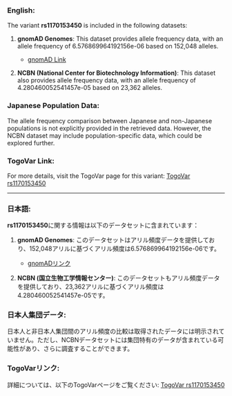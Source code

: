 ### English:
The variant **rs1170153450** is included in the following datasets:

1. **gnomAD Genomes**: This dataset provides allele frequency data, with an allele frequency of 6.576869964192156e-06 based on 152,048 alleles.
   - [gnomAD Link](https://gnomad.broadinstitute.org/variant/12-102958246-T-A?dataset=gnomad_r4)

2. **NCBN (National Center for Biotechnology Information)**: This dataset also provides allele frequency data, with an allele frequency of 4.280460052541457e-05 based on 23,362 alleles.

### Japanese Population Data:
The allele frequency comparison between Japanese and non-Japanese populations is not explicitly provided in the retrieved data. However, the NCBN dataset may include population-specific data, which could be explored further.

### TogoVar Link:
For more details, visit the TogoVar page for this variant: [TogoVar rs1170153450](https://togovar.org/variant/tgv380877758)

---

### 日本語:
**rs1170153450**に関する情報は以下のデータセットに含まれています：

1. **gnomAD Genomes**: このデータセットはアリル頻度データを提供しており、152,048アリルに基づくアリル頻度は6.576869964192156e-06です。
   - [gnomADリンク](https://gnomad.broadinstitute.org/variant/12-102958246-T-A?dataset=gnomad_r4)

2. **NCBN (国立生物工学情報センター)**: このデータセットもアリル頻度データを提供しており、23,362アリルに基づくアリル頻度は4.280460052541457e-05です。

### 日本人集団データ:
日本人と非日本人集団間のアリル頻度の比較は取得されたデータには明示されていません。ただし、NCBNデータセットには集団特有のデータが含まれている可能性があり、さらに調査することができます。

### TogoVarリンク:
詳細については、以下のTogoVarページをご覧ください: [TogoVar rs1170153450](https://togovar.org/variant/tgv380877758)